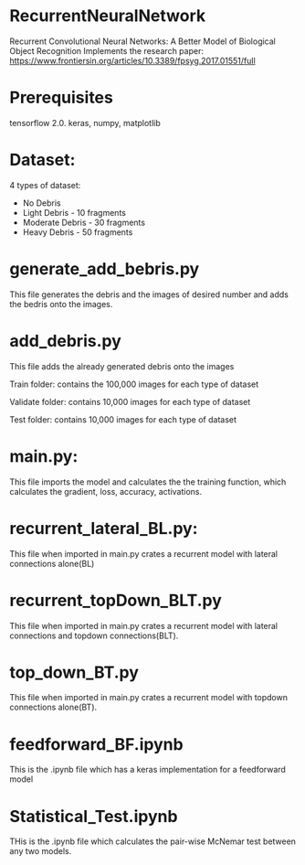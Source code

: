 # RecurrentNeuralNetwork
Recurrent Convolutional Neural Networks: A Better Model of Biological Object Recognition
Implements the research paper: https://www.frontiersin.org/articles/10.3389/fpsyg.2017.01551/full 

# Prerequisites

tensorflow 2.0. keras, numpy, matplotlib

# Dataset:
4 types of dataset:
  - No Debris
  - Light Debris - 10 fragments
  - Moderate Debris - 30 fragments
  - Heavy Debris - 50 fragments
  
 
# generate_add_bebris.py
This file generates the debris and the images of desired number and adds the bedris onto the images.

# add_debris.py
This file adds the already generated debris onto the images


Train folder: contains the 100,000 images for each type of dataset

Validate folder: contains 10,000 images for each type of dataset

Test folder: contains 10,000 images for each type of dataset


# main.py:
This file imports the model and calculates the the training function, which calculates the gradient, loss, accuracy, activations.

# recurrent_lateral_BL.py:
This file when imported in main.py crates a recurrent model with lateral connections alone(BL)

# recurrent_topDown_BLT.py
This file when imported in main.py crates a recurrent model with lateral connections and topdown connections(BLT).

# top_down_BT.py
This file when imported in main.py crates a recurrent model with topdown connections alone(BT).

# feedforward_BF.ipynb
This is the .ipynb file which has a keras implementation for a feedforward model

# Statistical_Test.ipynb
THis is the .ipynb file which calculates the pair-wise McNemar test between any two models.








